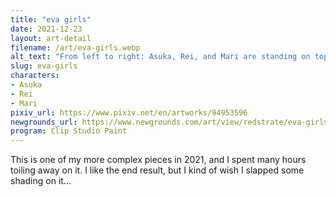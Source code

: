 ```yaml
---
title: "eva girls"
date: 2021-12-23
layout: art-detail
filename: /art/eva-girls.webp
alt_text: "From left to right: Asuka, Rei, and Mari are standing on top of a dark blue sky. Asuka has one hand on her hip, and making eye contact. Rei is looking up and is holding her elbow. Mari has a hand above her chest. Asuka has orange-brown hair, and a red plugsuit. Rei has pale blue hair, and a dark blue plugsuit. Mari has brown hair, and a bright pink plugsuit."
slug: eva-girls
characters:
- Asuka
- Rei
- Mari
pixiv_url: https://www.pixiv.net/en/artworks/94953596
newgrounds_url: https://www.newgrounds.com/art/view/redstrate/eva-girls
program: Clip Studio Paint
---
```

This is one of my more complex pieces in 2021, and I spent many hours toiling away on it. I like the end result, but I kind of wish I slapped some shading on it...
